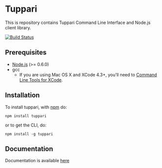 # Tuppari

This is repository contains Tuppari Command Line Interface and Node.js client library.

[![Build Status](https://secure.travis-ci.org/hakobera/tuppari.png)](http://travis-ci.org/hakobera/tuppari)

## Prerequisites

* [Node.js](http://nodejs.org/) (>= 0.6.0)
* gcc
    * If you are using Mac OS X and XCode 4.3+, you'll need to [Command Line Tools for XCode](https://developer.apple.com/downloads).

## Installation

To install tuppari, with [npm](http://npmjs.org/) do:

```
npm install tuppari
```

or to get the CLI, do:

```
npm install -g tuppari
```

## Documentation

Documentation is available [here](https://github.com/hakobera/tuppari.com/wiki/index)

